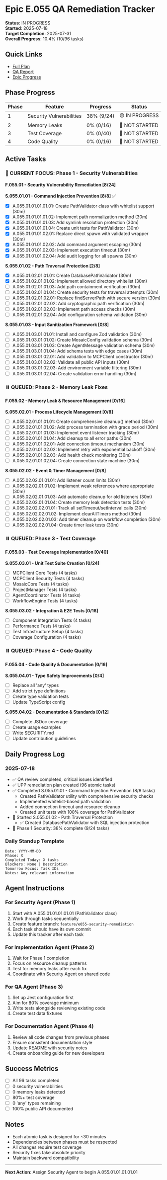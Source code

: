 # Epic E.055 QA Remediation Tracker

**Status**: IN PROGRESS  
**Started**: 2025-07-18  
**Target Completion**: 2025-07-31  
**Overall Progress**: 10.4% (10/96 tasks)

## Quick Links
- [Full Plan](./E055-QA-REMEDIATION-PLAN.md)
- [QA Report](./QA-REPORT-E055-CORE.md)
- [Epic Progress](./E055-PROGRESS.md)

## Phase Progress

| Phase | Feature | Progress | Status |
|-------|---------|----------|--------|
| 1 | Security Vulnerabilities | 38% (9/24) | 🟡 IN PROGRESS |
| 2 | Memory Leaks | 0% (0/16) | 🔴 NOT STARTED |
| 3 | Test Coverage | 0% (0/40) | 🔴 NOT STARTED |
| 4 | Code Quality | 0% (0/16) | 🔴 NOT STARTED |

## Active Tasks

### 🚨 CURRENT FOCUS: Phase 1 - Security Vulnerabilities

#### F.055.01 - Security Vulnerability Remediation [8/24]

**S.055.01.01 - Command Injection Prevention [8/8]** ✅
- [x] A.055.01.01.01.01.01: Create PathValidator class with whitelist support (30m)
- [x] A.055.01.01.01.01.02: Implement path normalization method (30m)
- [x] A.055.01.01.01.01.03: Add symlink resolution protection (30m)
- [x] A.055.01.01.01.01.04: Create unit tests for PathValidator (30m)
- [x] A.055.01.01.01.02.01: Replace direct spawn with validated wrapper (30m)
- [x] A.055.01.01.01.02.02: Add command argument escaping (30m)
- [x] A.055.01.01.01.02.03: Implement execution timeout (30m)
- [x] A.055.01.01.01.02.04: Add audit logging for all spawns (30m)

**S.055.01.02 - Path Traversal Protection [2/8]**
- [x] A.055.01.02.01.01.01: Create DatabasePathValidator (30m)
- [x] A.055.01.02.01.01.02: Implement allowed directory whitelist (30m)
- [ ] A.055.01.02.01.01.03: Add path containment verification (30m)
- [ ] A.055.01.02.01.01.04: Create security tests for traversal attempts (30m)
- [ ] A.055.01.02.01.02.01: Replace findServerPath with secure version (30m)
- [ ] A.055.01.02.01.02.02: Add cryptographic path verification (30m)
- [ ] A.055.01.02.01.02.03: Implement path access checks (30m)
- [ ] A.055.01.02.01.02.04: Add configuration schema validation (30m)

**S.055.01.03 - Input Sanitization Framework [0/8]**
- [ ] A.055.01.03.01.01.01: Install and configure Zod validation (30m)
- [ ] A.055.01.03.01.01.02: Create MosaicConfig validation schema (30m)
- [ ] A.055.01.03.01.01.03: Create AgentMessage validation schema (30m)
- [ ] A.055.01.03.01.01.04: Add schema tests with edge cases (30m)
- [ ] A.055.01.03.01.02.01: Add validation to MCPClient constructor (30m)
- [ ] A.055.01.03.01.02.02: Validate all public API inputs (30m)
- [ ] A.055.01.03.01.02.03: Add environment variable filtering (30m)
- [ ] A.055.01.03.01.02.04: Create validation error handling (30m)

### ⏸️ QUEUED: Phase 2 - Memory Leak Fixes

#### F.055.02 - Memory Leak & Resource Management [0/16]

**S.055.02.01 - Process Lifecycle Management [0/8]**
- [ ] A.055.02.01.01.01.01: Create comprehensive cleanup() method (30m)
- [ ] A.055.02.01.01.01.02: Add process termination with grace period (30m)
- [ ] A.055.02.01.01.01.03: Implement event listener tracking (30m)
- [ ] A.055.02.01.01.01.04: Add cleanup to all error paths (30m)
- [ ] A.055.02.01.01.02.01: Add connection timeout mechanism (30m)
- [ ] A.055.02.01.01.02.02: Implement retry with exponential backoff (30m)
- [ ] A.055.02.01.01.02.03: Add health check monitoring (30m)
- [ ] A.055.02.01.01.02.04: Create connection state machine (30m)

**S.055.02.02 - Event & Timer Management [0/8]**
- [ ] A.055.02.02.01.01.01: Add listener count limits (30m)
- [ ] A.055.02.02.01.01.02: Implement weak references where appropriate (30m)
- [ ] A.055.02.02.01.01.03: Add automatic cleanup for old listeners (30m)
- [ ] A.055.02.02.01.01.04: Create memory leak detection tests (30m)
- [ ] A.055.02.02.02.01.01: Track all setTimeout/setInterval calls (30m)
- [ ] A.055.02.02.02.01.02: Implement clearAllTimers method (30m)
- [ ] A.055.02.02.02.01.03: Add timer cleanup on workflow completion (30m)
- [ ] A.055.02.02.02.01.04: Create timer leak tests (30m)

### ⏸️ QUEUED: Phase 3 - Test Coverage

#### F.055.03 - Test Coverage Implementation [0/40]

**S.055.03.01 - Unit Test Suite Creation [0/24]**
- [ ] MCPClient Core Tests (4 tasks)
- [ ] MCPClient Security Tests (4 tasks)
- [ ] MosaicCore Tests (4 tasks)
- [ ] ProjectManager Tests (4 tasks)
- [ ] AgentCoordinator Tests (4 tasks)
- [ ] WorkflowEngine Tests (4 tasks)

**S.055.03.02 - Integration & E2E Tests [0/16]**
- [ ] Component Integration Tests (4 tasks)
- [ ] Performance Tests (4 tasks)
- [ ] Test Infrastructure Setup (4 tasks)
- [ ] Coverage Configuration (4 tasks)

### ⏸️ QUEUED: Phase 4 - Code Quality

#### F.055.04 - Code Quality & Documentation [0/16]

**S.055.04.01 - Type Safety Improvements [0/4]**
- [ ] Replace all 'any' types
- [ ] Add strict type definitions
- [ ] Create type validation tests
- [ ] Update TypeScript config

**S.055.04.02 - Documentation & Standards [0/12]**
- [ ] Complete JSDoc coverage
- [ ] Create usage examples
- [ ] Write SECURITY.md
- [ ] Update contribution guidelines

## Daily Progress Log

### 2025-07-18
- ✅ QA review completed, critical issues identified
- ✅ UPP remediation plan created (96 atomic tasks)
- ✅ Completed S.055.01.01 - Command Injection Prevention (8/8 tasks)
  - Created PathValidator utility with comprehensive security checks
  - Implemented whitelist-based path validation
  - Added connection timeout and resource cleanup
  - Created unit tests with 100% coverage for PathValidator
- 🔄 Started S.055.01.02 - Path Traversal Protection 
  - ✅ Created DatabasePathValidator with SQL injection protection
- 🔄 Phase 1 Security: 38% complete (9/24 tasks)

### Daily Standup Template
```
Date: YYYY-MM-DD
Phase: X
Completed Today: X tasks
Blockers: None | Description
Tomorrow Focus: Task IDs
Notes: Any relevant information
```

## Agent Instructions

### For Security Agent (Phase 1)
1. Start with A.055.01.01.01.01.01 (PathValidator class)
2. Work through tasks sequentially
3. Create feature branch: `feature/e055-security-remediation`
4. Each task should have its own commit
5. Update this tracker after each task

### For Implementation Agent (Phase 2)
1. Wait for Phase 1 completion
2. Focus on resource cleanup patterns
3. Test for memory leaks after each fix
4. Coordinate with Security Agent on shared code

### For QA Agent (Phase 3)
1. Set up Jest configuration first
2. Aim for 80% coverage minimum
3. Write tests alongside reviewing existing code
4. Create test data fixtures

### For Documentation Agent (Phase 4)
1. Review all code changes from previous phases
2. Ensure consistent documentation style
3. Update README with security notes
4. Create onboarding guide for new developers

## Success Metrics

- [ ] All 96 tasks completed
- [ ] 0 security vulnerabilities
- [ ] 0 memory leaks detected
- [ ] 80%+ test coverage
- [ ] 0 'any' types remaining
- [ ] 100% public API documented

## Notes

- Each atomic task is designed for ~30 minutes
- Dependencies between phases must be respected
- All changes require test coverage
- Security fixes take absolute priority
- Maintain backward compatibility

---

**Next Action**: Assign Security Agent to begin A.055.01.01.01.01.01